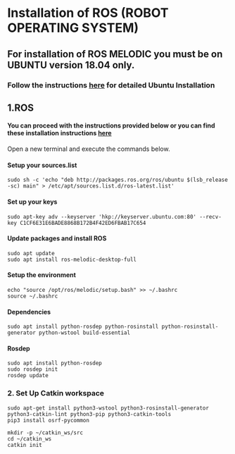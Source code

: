 # Installation of ROS (ROBOT OPERATING SYSTEM)
## For installation of ROS MELODIC you must be on UBUNTU version 18.04 only.
### Follow the instructions  [here](https://www.youtube.com/watch?v=gPCxQNQYk2s) for detailed Ubuntu Installation
## 1.ROS
#### You can proceed with the instructions provided below or you can find these installation instructions [here](https://www.youtube.com/watch?v=SUyuOYeuKqA)
Open a new terminal and execute the commands below.
#### Setup your sources.list
    sudo sh -c 'echo "deb http://packages.ros.org/ros/ubuntu $(lsb_release -sc) main" > /etc/apt/sources.list.d/ros-latest.list'
#### Set up your keys
    sudo apt-key adv --keyserver 'hkp://keyserver.ubuntu.com:80' --recv-key C1CF6E31E6BADE8868B172B4F42ED6FBAB17C654
#### Update packages and install ROS
	sudo apt update
	sudo apt install ros-melodic-desktop-full
#### Setup the environment
	echo "source /opt/ros/melodic/setup.bash" >> ~/.bashrc
	source ~/.bashrc	
#### Dependencies
	sudo apt install python-rosdep python-rosinstall python-rosinstall-generator python-wstool build-essential
#### Rosdep
	sudo apt install python-rosdep
	sudo rosdep init
	rosdep update

### 2. Set Up Catkin workspace


```
sudo apt-get install python3-wstool python3-rosinstall-generator python3-catkin-lint python3-pip python3-catkin-tools
pip3 install osrf-pycommon
```

```
mkdir -p ~/catkin_ws/src
cd ~/catkin_ws
catkin init
```    


